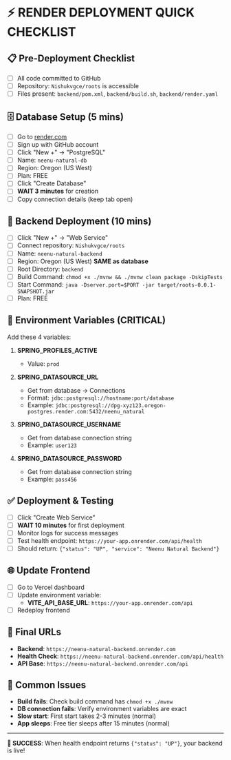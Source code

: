 # ⚡ RENDER DEPLOYMENT QUICK CHECKLIST

## 📋 Pre-Deployment Checklist
- [ ] All code committed to GitHub
- [ ] Repository: `Nishukvgce/roots` is accessible
- [ ] Files present: `backend/pom.xml`, `backend/build.sh`, `backend/render.yaml`

## 🗄️ Database Setup (5 mins)
- [ ] Go to [render.com](https://render.com)
- [ ] Sign up with GitHub account
- [ ] Click "New +" → "PostgreSQL"
- [ ] Name: `neenu-natural-db`
- [ ] Region: Oregon (US West)
- [ ] Plan: FREE
- [ ] Click "Create Database"
- [ ] **WAIT 3 minutes** for creation
- [ ] Copy connection details (keep tab open)

## 🚀 Backend Deployment (10 mins)
- [ ] Click "New +" → "Web Service"
- [ ] Connect repository: `Nishukvgce/roots`
- [ ] Name: `neenu-natural-backend`
- [ ] Region: Oregon (US West) **SAME as database**
- [ ] Root Directory: `backend`
- [ ] Build Command: `chmod +x ./mvnw && ./mvnw clean package -DskipTests`
- [ ] Start Command: `java -Dserver.port=$PORT -jar target/roots-0.0.1-SNAPSHOT.jar`
- [ ] Plan: FREE

## 🔑 Environment Variables (CRITICAL)
Add these 4 variables:

1. **SPRING_PROFILES_ACTIVE**
   - Value: `prod`

2. **SPRING_DATASOURCE_URL**
   - Get from database → Connections
   - Format: `jdbc:postgresql://hostname:port/database`
   - Example: `jdbc:postgresql://dpg-xyz123.oregon-postgres.render.com:5432/neenu_natural`

3. **SPRING_DATASOURCE_USERNAME**
   - Get from database connection string
   - Example: `user123`

4. **SPRING_DATASOURCE_PASSWORD**
   - Get from database connection string
   - Example: `pass456`

## ✅ Deployment & Testing
- [ ] Click "Create Web Service"
- [ ] **WAIT 10 minutes** for first deployment
- [ ] Monitor logs for success messages
- [ ] Test health endpoint: `https://your-app.onrender.com/api/health`
- [ ] Should return: `{"status": "UP", "service": "Neenu Natural Backend"}`

## 🌐 Update Frontend
- [ ] Go to Vercel dashboard
- [ ] Update environment variable:
   - **VITE_API_BASE_URL**: `https://your-app.onrender.com/api`
- [ ] Redeploy frontend

## 🎯 Final URLs
- **Backend**: `https://neenu-natural-backend.onrender.com`
- **Health Check**: `https://neenu-natural-backend.onrender.com/api/health`
- **API Base**: `https://neenu-natural-backend.onrender.com/api`

## 🐛 Common Issues
- **Build fails**: Check build command has `chmod +x ./mvnw`
- **DB connection fails**: Verify environment variables are exact
- **Slow start**: First start takes 2-3 minutes (normal)
- **App sleeps**: Free tier sleeps after 15 minutes (normal)

---

**🎉 SUCCESS**: When health endpoint returns `{"status": "UP"}`, your backend is live!